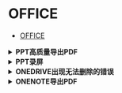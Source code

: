 # OFFICE

- [OFFICE](#office)

<details>
<summary><b>PPT高质量导出PDF</b></summary>

- `文件 -> 导出 -> 创建 Adobe PDF`
- 不要直接打印：虽然可高质量打印，但会留白边。

</details>

<details>
<summary><b>PPT录屏</b></summary>

直接用PPT提供的录屏功能。每一页的录屏（音）是独立的，可以单独删改。

</details>

<details>
<summary><b>ONEDRIVE出现无法删除的错误</b></summary>

右键盘符，查错并修复，重启。

</details>

<details>
<summary><b>ONENOTE导出PDF</b></summary>

- 打印：`Microsoft Print to PDF`
  - 没有书签。
  - 图像不会过宽，且图像中的文字被删除，保护隐私。
- 直接导出
  - 图像可能过宽溢出。
- 数字珍宝
  - 可以加入书签，但没有解决图像过宽。

</details>
